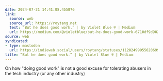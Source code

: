 ```yaml
---
date: 2024-07-21 14:41:08.455076
link:
  source: web
  source_url: https://roytang.net
  text: “But he does good work.” | by Violet Blue ® | Medium
  url: https://medium.com/@violetblue/but-he-does-good-work-6710df9d9029
source: web
syndicated:
- type: mastodon
  url: https://indieweb.social/users/roytang/statuses/112824999556206999
title: “But he does good work.” | by Violet Blue ® | Medium
---
```


On how "doing good work" is not a good excuse for tolerating abusers in the tech industry (or any other industry)